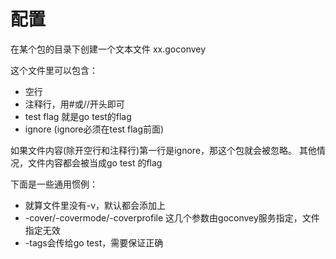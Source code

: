 # 配置

在某个包的目录下创建一个文本文件 xx.goconvey

这个文件里可以包含：

- 空行
- 注释行，用#或//开头即可
- test flag 就是go test的flag
- ignore (ignore必须在test flag前面)

如果文件内容(除开空行和注释行)第一行是ignore，那这个包就会被忽略。
其他情况，文件内容都会被当成go test 的flag

下面是一些通用惯例：

- 就算文件里没有-v，默认都会添加上
- -cover/-covermode/-coverprofile 这几个参数由goconvey服务指定，文件指定无效
- -tags会传给go test，需要保证正确
